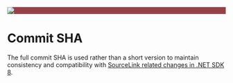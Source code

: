 ﻿---
uid: commit-sha
---

<div style="background-color:#944248;padding:0px;margin-bottom:0.5em">
  <img src="https://noetictools.github.io/Git2SemVer.MSBuild/Images/Git2SemVer_banner_840x70.png"/>
</div>

# Commit SHA

The full commit SHA is used rather than a short version to maintain consistency and compatibility with [SourceLink related changes in .NET SDK 8](https://learn.microsoft.com/en-us/dotnet/core/compatibility/sdk/8.0/source-link).

